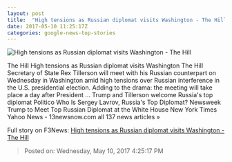 ```yaml
---
layout: post
title:  "High tensions as Russian diplomat visits Washington - The Hill"
date: 2017-05-10 11:25:17Z
categories: google-news-top-stories
---
```


![High tensions as Russian diplomat visits Washington - The Hill](http://thehill.com/sites/default/files/article_images/lavrovsergei_tillersonrex03112017getty_0.jpg)

The Hill High tensions as Russian diplomat visits Washington The Hill Secretary of State Rex Tillerson will meet with his Russian counterpart on Wednesday in Washington amid high tensions over Russian interference in the U.S. presidential election. Adding to the drama: the meeting will take place a day after President ... Trump and Tillerson welcome Russia's top diplomat Politico Who Is Sergey Lavrov, Russia's Top Diplomat? Newsweek Trump to Meet Top Russian Diplomat at the White House New York Times Yahoo News - 13newsnow.com all 137 news articles »


Full story on F3News: [High tensions as Russian diplomat visits Washington - The Hill](http://www.f3nws.com/n/3mFZkB)

> Posted on: Wednesday, May 10, 2017 4:25:17 PM
